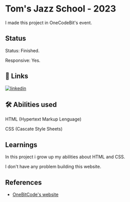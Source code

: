 
# Tom's Jazz School  - 2023

I made this project in OneCodeBit's event.
## Status

Status: Finished.

Responsive: Yes.
## 🔗 Links
[![linkedin](https://img.shields.io/badge/linkedin-0A66C2?style=for-the-badge&logo=linkedin&logoColor=white)](https://www.linkedin.com/in/wesllen-ara%C3%BAjo-66327930a/)


## 🛠 Abilities used
HTML (Hypertext Markup Lenguage)

CSS (Cascate Style Sheets)

## Learnings

In this project i grow up my abilities about HTML and CSS.

I don't have any problem building this website.


## References

 - [OneBitCode's website](https://onebitcode.com/lp/)

